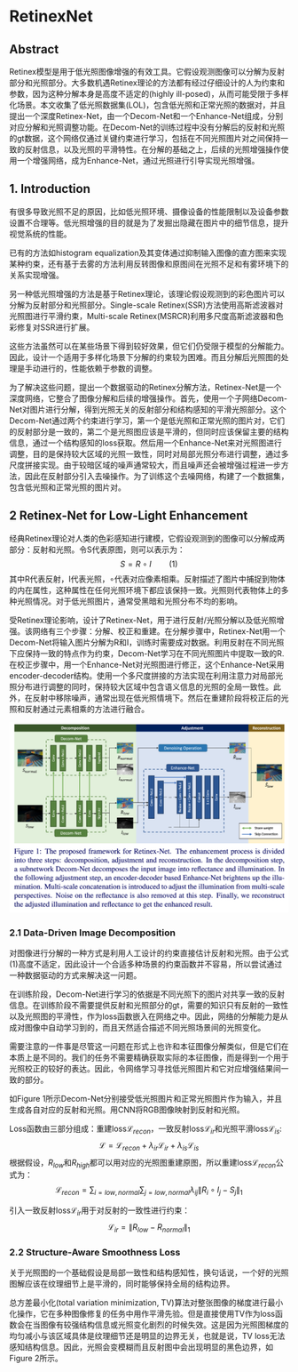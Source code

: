 # RetinexNet

## Abstract
Retinex模型是用于低光照图像增强的有效工具。它假设观测图像可以分解为反射部分和光照部分。大多数机遇Retinex理论的方法都有经过仔细设计的人为约束和参数，因为这种分解本身是高度不适定的(highly ill-posed)，从而可能受限于多样化场景。本文收集了低光照数据集(LOL)，包含低光照和正常光照的数据对，并且提出一个深度Retinex-Net，由一个Decom-Net和一个Enhance-Net组成，分别对应分解和光照调整功能。在Decom-Net的训练过程中没有分解后的反射和光照的gt数据，这个网络仅通过关键约束进行学习，包括在不同光照图片对之间保持一致的反射信息，以及光照的平滑特性。在分解的基础之上，后续的光照增强操作使用一个增强网络，成为Enhance-Net，通过光照进行引导实现光照增强。

## 1. Introduction
有很多导致光照不足的原因，比如低光照环境、摄像设备的性能限制以及设备参数设置不合理等。低光照增强的目的就是为了发掘出隐藏在图片中的细节信息，提升视觉系统的性能。

已有的方法如histogram equalization及其变体通过抑制输入图像的直方图来实现某种约束，还有基于去雾的方法利用反转图像和原图间在光照不足和有雾环境下的关系实现增强。

另一种低光照增强的方法是基于Retinex理论，该理论假设观测到的彩色图片可以分解为反射部分和光照部分。Single-scale Retinex(SSR)方法使用高斯滤波器对光照图进行平滑约束，Multi-scale Retinex(MSRCR)利用多尺度高斯滤波器和色彩修复对SSR进行扩展。

这些方法虽然可以在某些场景下得到较好效果，但它们仍受限于模型的分解能力。因此，设计一个适用于多样化场景下分解的约束较为困难。而且分解后光照图的处理是手动进行的，性能依赖于参数的调整。

为了解决这些问题，提出一个数据驱动的Retinex分解方法，Retinex-Net是一个深度网络，它整合了图像分解和后续的增强操作。首先，使用一个子网络Decom-Net对图片进行分解，得到光照无关的反射部分和结构感知的平滑光照部分。这个Decom-Net通过两个约束进行学习，第一个是低光照和正常光照的图片对，它们的反射部分是一致的，第二个是光照图应该是平滑的，但同时应该保留主要的结构信息，通过一个结构感知的loss获取。然后用一个Enhance-Net来对光照图进行调整，目的是保持较大区域的光照一致性，同时对局部光照分布进行调整，通过多尺度拼接实现。由于较暗区域的噪声通常较大，而且噪声还会被增强过程进一步方法，因此在反射部分引入去噪操作。为了训练这个去噪网络，构建了一个数据集，包含低光照和正常光照的图片对。

## 2 Retinex-Net for Low-Light Enhancement
经典Retinex理论对人类的色彩感知进行建模，它假设观测到的图像可以分解成两部分：反射和光照。令S代表原图，则可以表示为：
$$
S=R \circ I \qquad (1)
$$
其中R代表反射，I代表光照，$\circ$代表对应像素相乘。反射描述了图片中捕捉到物体的内在属性，这种属性在任何光照环境下都应该保持一致。光照则代表物体上的多种光照情况。对于低光照图片，通常受黑暗和光照分布不均的影响。

受Retinex理论影响，设计了Retinex-Net，用于进行反射/光照分解以及低光照增强。该网络有三个步骤：分解、校正和重建。在分解步骤中，Retinex-Net用一个Decom-Net将输入图片分解为R和I，训练时需要成对数据。利用反射在不同光照下应保持一致的特点作为约束，Decom-Net学习在不同光照图片中提取一致的R. 在校正步骤中，用一个Enhance-Net对光照图进行修正，这个Enhance-Net采用encoder-decoder结构。使用一个多尺度拼接的方法实现在利用注意力对局部光照分布进行调整的同时，保持较大区域中包含语义信息的光照的全局一致性。此外，在反射中移除噪声，通常出现在低光照情境下。然后在重建阶段将校正后的光照和反射通过元素相乘的方法进行融合。

![Figure 1](1.png 'Figure 1')

### 2.1 Data-Driven Image Decomposition
对图像进行分解的一种方式是利用人工设计的约束直接估计反射和光照。由于公式(1)高度不适定，因此设计一个合适多种场景的约束函数并不容易，所以尝试通过一种数据驱动的方式来解决这一问题。

在训练阶段，Decom-Net进行学习的依据是不同光照下的图片对共享一致的反射信息。在训练阶段不需要提供反射和光照部分的gt，需要的知识只有反射的一致性以及光照图的平滑性，作为loss函数嵌入在网络之中。因此，网络的分解能力是从成对图像中自动学习到的，而且天然适合描述不同光照场景间的光照变化。

需要注意的一件事是尽管这一问题在形式上也许和本征图像分解类似，但是它们在本质上是不同的。我们的任务不需要精确获取实际的本征图像，而是得到一个用于光照校正的较好的表达。因此，令网络学习寻找低光照图片和它对应增强结果间一致的部分。

如Figure 1所示Decom-Net分别接受低光照图片和正常光照图片作为输入，并且生成各自对应的反射和光照。用CNN将RGB图像映射到反射和光照。

Loss函数由三部分组成：重建loss$\mathcal{L}_{recon}$，一致反射loss$\mathcal{L}_{ir}$和光照平滑loss$\mathcal{L}_{is}$:
$$
\mathcal{L}=\mathcal{L}_{recon}+\lambda_{ir}\mathcal{L}_{ir}+\lambda_{is}\mathcal{L}_{is}
$$
根据假设，$R_{low}$和$R_{high}$都可以用对应的光照图重建原图，所以重建loss$\mathcal{L}_{recon}$公式为：
$$
\mathcal{L}_{recon}=\sum_{i=low, normal}\sum_{j=low,normal}\lambda_{ij}\lVert R_i \circ I_j -S_j \rVert_1
$$

引入一致反射loss$\mathcal{L}_{ir}$用于对反射的一致性进行约束：
$$
\mathcal{L}_{ir}=\lVert R_{low}-R_{normal} \rVert_1
$$

### 2.2 Structure-Aware Smoothness Loss
关于光照图的一个基础假设是局部一致性和结构感知性，换句话说，一个好的光照图解应该在纹理细节上是平滑的，同时能够保持全局的结构边界。

总方差最小化(total variation minimization, TV)算法对整张图像的梯度进行最小化操作，它在多种图像修复的任务中用作平滑先验。但是直接使用TV作为loss函数会在当图像有较强结构信息或光照变化剧烈的时候失效。这是因为光照图梯度的均匀减小与该区域具体是纹理细节还是明显的边界无关，也就是说，TV loss无法感知结构信息。因此，光照会变模糊而且反射图中会出现明显的黑色边界，如Figure 2所示。